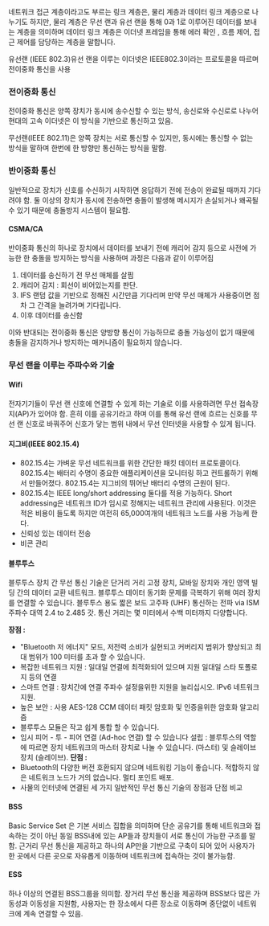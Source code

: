 네트워크 접근 계층이라고도 부르는 링크 계층은, 물리 계층과 데이터 링크 계층으로 나누기도 하지만, 물리 계층은 무선 랜과 유선 랜을 통해 0과 1로 이루어진 데이터를 보내는 계층을  의미하며 데이터 링크 계층은 이더넷 프레임을 통해 에러 확인 , 흐름 제어, 접근 제어를 담당하는 계층을 말합니다.

유선랜 (IEEE 802.3)유선 랜을 이루는 이더넷은 IEEE802.3이라는 프로토콜을 따르며 전이중화 통신을 사용
### 전이중화 통신
전이중화 통신은 양쪽 장치가 동시에 송수신할 수 있는 방식, 송신로와 수신로로 나누어 현대의 고속 이더넷은 이 방식을 기반으로 통신하고 있음. 




무선랜(IEEE 802.11)은 양쪽 장치는 서로 통신할 수 있지만, 동시에는 통신할 수 없는 방식을 말하며 한번에 한 방향만 통신하는 방식을 말함. 

### 반이중화 통신

일반적으로 장치가 신호를 수신하기 시작하면 응답하기 전에 전송이 완료될 때까지 기다려야 함. 둘 이상의 장치가 동시에 전송하면 충돌이 발생해 메시지가 손실되거나 왜곡될 수 있기 때문에 충돌방지 시스템이 필요함. 

#### CSMA/CA 
반이중화 통신의 하나로 장치에서 데이터를 보내기 전에 캐리어 감지 등으로 사전에 가능한 한 충돌을 방지하는 방식을 사용하며 과정은 다음과 같이 이루어짐

1. 데이터를 송신하기 전 무선 매체를 살핌
2. 캐리어 감지 : 회선이 비어있는지를 판단. 
3. IFS 랜덤 값을 기반으로 정해진 시간만큼 기다리며 만약 무선 매체가 사용중이면 점차 그 간격을 늘려가며 기다립니다. 
4. 이후 데이터를 송신함

이와 반대되는 전이중화 통신은 양방향 통신이 가능하므로 충돌 가능성이 없기 때문에 충돌을 감지하거나 방지하는 매커니즘이 필요하지 않습니다. 


### 무선 랜을 이루는 주파수와 기술
#### Wifi
전자기기들이 무선 랜 신호에 연결할 수 있게 하는 기술로 이를 사용하려면 무선 접속장지(AP)가 있어야 함. 흔히 이를 공유기라고 하며 이를 통해 유선 랜에 흐르는 신호를 무선 랜 신호로 바꿔주어 신호가 닿는 범위 내에서 무선 인터넷을 사용할 수 있게 됩니다. 

#### 지그비(IEEE 802.15.4)

-   802.15.4는 가벼운 무선 네트워크를 위한 간단한 패킷 데이터 프로토콜이다. 802.15.4는 배터리 수명이 중요한 애플리케이션을 모니터링 하고 컨트롤하기 위해서 만들어졌다. 802.15.4는 지그비의 뛰어난 배터리 수명의 근원이 된다.
-   802.15.4는 IEEE long/short addressing 둘다를 적용 가능하다. Short addressing은 네트워크 ID가 임시로 정해지는 네트워크 관리에 사용된다. 이것은 적은 비용이 들도록 하지만 여전히 65,000여개의 네트워크 노드를 사용 가능케 한다.
-   신뢰성 있는 데이터 전송
-   비콘 관리

#### 블루투스

블루투스 장치 간 무선 통신 기술은 단거리 거리 고정 장치, 모바일 장치와 개인 영역 빌딩 간의 데이터 교환 네트워크. 블루투스 데이터 동기화 문제를 극복하기 위해 여러 장치를 연결할 수 있습니다. 블루투스 용도 짧은 보드 고주파 (UHF) 통신하는 전파 via ISM 주파수 대역 2.4 to 2.485 갓. 통신 거리는 몇 미터에서 수백 미터까지 다양합니다.

**장점 :**
-   "Bluetooth 저 에너지" 모드, 저전력 소비가 실현되고 커버리지 범위가 향상되고 최대 범위가 100 미터를 초과 할 수 있습니다.
-   복잡한 네트워크 지원 : 일대일 연결에 최적화되어 있으며 지원 일대일 스타 토폴로지 등의 연결
-   스마트 연결 : 장치간에 연결 주파수 설정을위한 지원을 늘리십시오. IPv6 네트워크 지원.
-   높은 보안 : 사용 AES-128 CCM 데이터 패킷 암호화 및 인증을위한 암호화 알고리즘
-   블루투스 모듈은 작고 쉽게 통합 할 수 있습니다.
-   임시 피어 - 투 - 피어 연결 (Ad-hoc 연결) 할 수 있습니다 설립 : 블루투스의 역할에 따르면 장치 네트워크의 마스터 장치로 나눌 수 있습니다. (마스터) 및 슬레이브 장치 (슬레이브).
**단점 :**
-   Bluetooth의 다양한 버전 호환되지 않으며 네트워킹 기능이 좋습니다. 적합하지 않은 네트워크 노드가 거의 없습니다. 멀티 포인트 배포.
-   사물의 인터넷에 연결된 세 가지 일반적인 무선 통신 기술의 장점과 단점 비교

#### BSS
Basic Service Set 은 기본 서비스 집합을 의미하며 단순 공유기를 통해 네트워크와 접속하는 것이 아닌 동일 BSS내에 있는 AP들과 장치들이 서로 통신이 가능한 구조를 말함. 근거리 무선 통신을 제공하고 하나의 AP만을 기반으로 구축이 되어 있어 사용자가 한 곳에서 다른 곳으로 자유롭게 이동하며 네트워크에 접속하는 것이 불가능함. 

#### ESS
하나 이상의 연결된 BSS그룹을 의미함. 장거리 무선 통신을 제공하며 BSS보다 많은 가동성과 이동성을 지원함, 사용자는 한 장소에서 다른 장소로 이동하며 중단없이 네트워크에 계속 연결할 수 있음.
